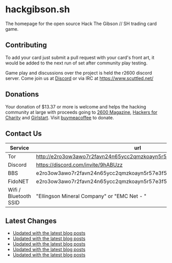 # hackgibson.sh
The homepage for the open source Hack The Gibson // SH trading card game.


## Contributing

To add your card just submit a pull request with your card's front art, it would be added to the next run of set after community play testing.

Game play and discussions over the project is held the r2600 discord server. Come join us at [Discord](https://discord.com/invite/9hABUzz) or via IRC at https://www.scuttled.net/


## Donations

Your donation of $13.37 or more is welcome and helps the hacking community at large with proceeds going to [2600 Magazine](https://2600.com/), [Hackers for Charity](https://hackersforcharity.org) and [Girlstart](https://girlstart.org).  Visit [buymeacoffee](https://www.buymeacoffee.com/hackgibson.sh) to donate.


## Contact Us

Service | url
-|-
Tor | http://e2ro3ow3awo7r2favn24n65ycc2qmzkoayn5r57e3f56nvjwdcgg32ad.onion
Discord | https://discord.com/invite/9hABUzz
BBS | e2ro3ow3awo7r2favn24n65ycc2qmzkoayn5r57e3f56nvjwdcgg32ad.onion:23
FidoNET | e2ro3ow3awo7r2favn24n65ycc2qmzkoayn5r57e3f56nvjwdcgg32ad.onion:24554
Wifi / Bluetooth SSID | "Ellingson Mineral Company" or "EMC Net - <fidonet address>"

## Latest Changes
<!-- BLOG-POST-LIST:START -->
- [Updated with the latest blog posts](https://github.com/DFW2600/hackgibson.sh/commit/d1310c88ec7d80aab152c9cac46a1f97a9daf9d0)
- [Updated with the latest blog posts](https://github.com/DFW2600/hackgibson.sh/commit/fd18ca4074b36d7514543a4f048948ee1c1083a5)
- [Updated with the latest blog posts](https://github.com/DFW2600/hackgibson.sh/commit/0c8774920768e3d089ceb2703d9584115524f54a)
- [Updated with the latest blog posts](https://github.com/DFW2600/hackgibson.sh/commit/7764cc42ff1f698c1ad1309969e3d4dfc720d74e)
- [Updated with the latest blog posts](https://github.com/DFW2600/hackgibson.sh/commit/583008a5cf009cd81949134539aa5a4b5abef0a3)
<!-- BLOG-POST-LIST:END -->
